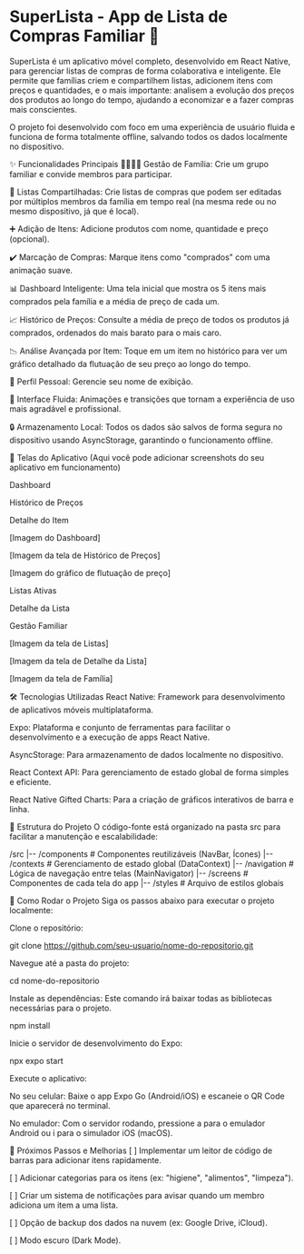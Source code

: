 # SuperLista - App de Lista de Compras Familiar 🛒

SuperLista é um aplicativo móvel completo, desenvolvido em React Native, para gerenciar listas de compras de forma colaborativa e inteligente. Ele permite que famílias criem e compartilhem listas, adicionem itens com preços e quantidades, e o mais importante: analisem a evolução dos preços dos produtos ao longo do tempo, ajudando a economizar e a fazer compras mais conscientes.

O projeto foi desenvolvido com foco em uma experiência de usuário fluida e funciona de forma totalmente offline, salvando todos os dados localmente no dispositivo.

✨ Funcionalidades Principais
👨‍👩‍👧‍👦 Gestão de Família: Crie um grupo familiar e convide membros para participar.

🛒 Listas Compartilhadas: Crie listas de compras que podem ser editadas por múltiplos membros da família em tempo real (na mesma rede ou no mesmo dispositivo, já que é local).

➕ Adição de Itens: Adicione produtos com nome, quantidade e preço (opcional).

✔️ Marcação de Compras: Marque itens como "comprados" com uma animação suave.

📊 Dashboard Inteligente: Uma tela inicial que mostra os 5 itens mais comprados pela família e a média de preço de cada um.

📈 Histórico de Preços: Consulte a média de preço de todos os produtos já comprados, ordenados do mais barato para o mais caro.

📉 Análise Avançada por Item: Toque em um item no histórico para ver um gráfico detalhado da flutuação de seu preço ao longo do tempo.

👤 Perfil Pessoal: Gerencie seu nome de exibição.

📱 Interface Fluida: Animações e transições que tornam a experiência de uso mais agradável e profissional.

🔒 Armazenamento Local: Todos os dados são salvos de forma segura no dispositivo usando AsyncStorage, garantindo o funcionamento offline.

📸 Telas do Aplicativo
(Aqui você pode adicionar screenshots do seu aplicativo em funcionamento)

Dashboard

Histórico de Preços

Detalhe do Item

[Imagem do Dashboard]

[Imagem da tela de Histórico de Preços]

[Imagem do gráfico de flutuação de preço]

Listas Ativas

Detalhe da Lista

Gestão Familiar

[Imagem da tela de Listas]

[Imagem da tela de Detalhe da Lista]

[Imagem da tela de Família]

🛠️ Tecnologias Utilizadas
React Native: Framework para desenvolvimento de aplicativos móveis multiplataforma.

Expo: Plataforma e conjunto de ferramentas para facilitar o desenvolvimento e a execução de apps React Native.

AsyncStorage: Para armazenamento de dados localmente no dispositivo.

React Context API: Para gerenciamento de estado global de forma simples e eficiente.

React Native Gifted Charts: Para a criação de gráficos interativos de barra e linha.

📂 Estrutura do Projeto
O código-fonte está organizado na pasta src para facilitar a manutenção e escalabilidade:

/src
|-- /components # Componentes reutilizáveis (NavBar, Ícones)
|-- /contexts # Gerenciamento de estado global (DataContext)
|-- /navigation # Lógica de navegação entre telas (MainNavigator)
|-- /screens # Componentes de cada tela do app
|-- /styles # Arquivo de estilos globais

🚀 Como Rodar o Projeto
Siga os passos abaixo para executar o projeto localmente:

Clone o repositório:

git clone https://github.com/seu-usuario/nome-do-repositorio.git

Navegue até a pasta do projeto:

cd nome-do-repositorio

Instale as dependências:
Este comando irá baixar todas as bibliotecas necessárias para o projeto.

npm install

Inicie o servidor de desenvolvimento do Expo:

npx expo start

Execute o aplicativo:

No seu celular: Baixe o app Expo Go (Android/iOS) e escaneie o QR Code que aparecerá no terminal.

No emulador: Com o servidor rodando, pressione a para o emulador Android ou i para o simulador iOS (macOS).

🔮 Próximos Passos e Melhorias
[ ] Implementar um leitor de código de barras para adicionar itens rapidamente.

[ ] Adicionar categorias para os itens (ex: "higiene", "alimentos", "limpeza").

[ ] Criar um sistema de notificações para avisar quando um membro adiciona um item a uma lista.

[ ] Opção de backup dos dados na nuvem (ex: Google Drive, iCloud).

[ ] Modo escuro (Dark Mode).

